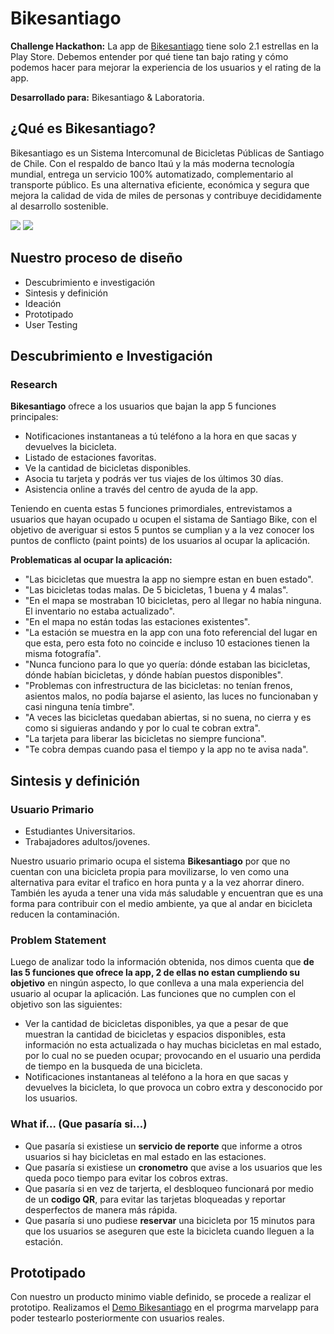 # Bikesantiago
**Challenge Hackathon:** La app de [Bikesantiago](https://play.google.com/store/apps/details?id=com.bikesantiagoapp) tiene solo 2.1 estrellas en la Play Store. Debemos entender por qué tiene tan bajo rating y cómo podemos hacer para mejorar la experiencia de los usuarios y el rating de la app.

**Desarrollado para:** Bikesantiago & Laboratoria.


## ¿Qué es Bikesantiago?
Bikesantiago es un Sistema Intercomunal de Bicicletas Públicas de Santiago de Chile. Con el respaldo de banco Itaú y la más moderna tecnología mundial, entrega un servicio 100% automatizado, complementario al transporte público. Es una alternativa eficiente, económica y segura que mejora la calidad de vida de miles de personas y contribuye decididamente al desarrollo sostenible.

![](/home/laboratoria/Desktop/BikeStgo/img/foto1.png) ![](/home/laboratoria/Desktop/BikeStgo/img/foto2.png)  



## Nuestro proceso de diseño
- Descubrimiento e investigación
- Sintesis y definición
- Ideación
- Prototipado
- User Testing



## Descubrimiento e Investigación

### Research

**Bikesantiago** ofrece a los usuarios que bajan la app 5 funciones principales:
- Notificaciones instantaneas a tú teléfono a la hora en que sacas y devuelves la bicicleta.
- Listado de estaciones favoritas.
- Ve la cantidad de bicicletas disponibles.
- Asocia tu tarjeta y podrás ver tus viajes de los últimos 30 días.
- Asistencia online a través del centro de ayuda de la app. 

Teniendo en cuenta estas 5 funciones primordiales, entrevistamos a usuarios que hayan ocupado u ocupen el sistama de Santiago Bike, con el objetivo de averiguar si estos 5 puntos se cumplian y a la vez conocer los puntos de conflicto (paint points) de los usuarios al ocupar la aplicación.

**Problematicas al ocupar la aplicación:**
- "Las bicicletas que muestra la app no siempre estan en buen estado".
- "Las bicicletas todas malas. De 5 bicicletas, 1 buena y 4 malas".
- "En el mapa se mostraban 10 bicicletas, pero al llegar no había ninguna. El inventario no estaba actualizado".
- "En el mapa no están todas las estaciones existentes".
- "La estación se muestra en la app con una foto referencial del lugar en que esta, pero esta foto no coincide e incluso 10 estaciones tienen la misma fotografía".
- "Nunca funciono para lo que yo quería: dónde estaban las bicicletas, dónde habían bicicletas, y dónde habían puestos disponibles".
- "Problemas con infrestructura de las bicicletas: no tenían frenos, asientos malos, no podía bajarse el asiento, las luces no funcionaban y casi ninguna tenía timbre".
- "A veces las bicicletas quedaban abiertas, si no suena, no cierra y es como si siguieras andando y por lo cual te cobran extra".
- "La tarjeta para liberar las bicicletas no siempre funciona".
- "Te cobra dempas cuando pasa el tiempo y la app no te avisa nada".



## Sintesis y definición

### Usuario Primario
- Estudiantes Universitarios.
- Trabajadores adultos/jovenes.

Nuestro usuario primario ocupa el sistema **Bikesantiago** por que no cuentan con una bicicleta propia para movilizarse, lo ven como una alternativa para evitar el trafico en hora punta y a la vez ahorrar dinero. También les ayuda a tener una vida más saludable y encuentran que es una forma para contribuir con el medio ambiente, ya que al andar en bicicleta reducen la contaminación.

### Problem Statement
Luego de analizar todo la información obtenida, nos dimos cuenta que **de las 5 funciones que ofrece la app, 2 de ellas no estan cumpliendo su objetivo** en ningún aspecto, lo que conlleva a una mala experiencia del usuario al ocupar la aplicación. Las funciones que no cumplen con el objetivo son las siguientes:
- Ver la cantidad de bicicletas disponibles, ya que a pesar de que muestran la cantidad de bicicletas y espacios disponibles, esta información no esta actualizada o hay muchas bicicletas en mal estado, por lo cual no se pueden ocupar; provocando en el usuario una perdida de tiempo en la busqueda de una bicicleta.
- Notificaciones instantaneas al teléfono a la hora en que sacas y devuelves la bicicleta, lo que provoca un cobro extra y desconocido por los usuarios.


### What if… (Que pasaría si…)
- Que pasaría si existiese un **servicio de reporte** que informe a otros usuarios si hay bicicletas en mal estado en las estaciones. 
- Que pasaría si existiese un **cronometro** que avise a los usuarios que les queda poco tiempo para evitar los cobros extras.
- Que pasaría si en vez de tarjerta, el desbloqueo funcionará por medio de un **codigo QR**, para evitar las tarjetas bloqueadas y reportar desperfectos de manera más rápida.
- Que pasaría si uno pudiese **reservar** una bicicleta por 15 minutos para que los usuarios se aseguren que este la bicicleta cuando lleguen a la estación.



## Prototipado
Con nuestro un producto minimo viable definido, se procede a realizar el prototipo. Realizamos el [Demo Bikesantiago](https://marvelapp.com/c8f7hgj/screen/40092310) en el progrma marvelapp para poder testearlo posteriormente con usuarios reales.
